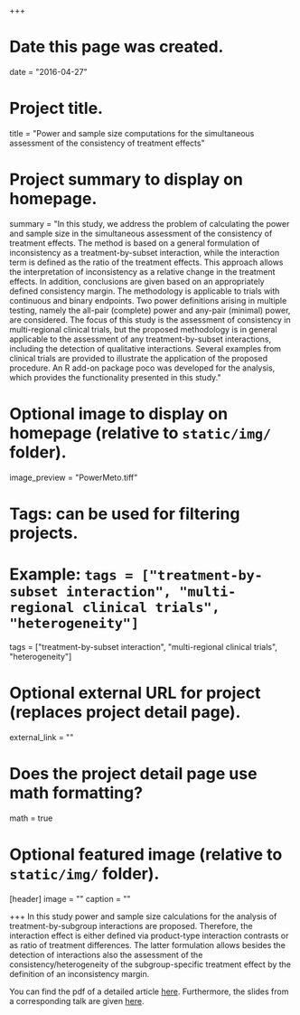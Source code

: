 +++
# Date this page was created.
date = "2016-04-27"

# Project title.
title = "Power and sample size computations for the simultaneous assessment of the consistency of treatment effects"

# Project summary to display on homepage.
summary = "In this study, we address the problem of calculating the power and sample size in the simultaneous assessment of the consistency of treatment effects. The method is based on a general formulation of inconsistency as a treatment-by-subset interaction, while the interaction term is defined as the ratio of the treatment effects. This approach allows the interpretation of inconsistency as a relative change in the treatment effects. In addition, conclusions are given based on an appropriately defined consistency margin. The methodology is applicable to trials with continuous and binary endpoints. Two power definitions arising in multiple testing, namely the all-pair (complete) power and any-pair (minimal) power, are considered. The focus of this study is the assessment of consistency in multi-regional clinical trials, but the proposed methodology is in general applicable to the assessment of any treatment-by-subset interactions, including the detection of qualitative interactions. Several examples from clinical trials are provided to illustrate the application of the proposed procedure. An R add-on package poco was developed for the analysis, which provides the functionality presented in this study."

# Optional image to display on homepage (relative to `static/img/` folder).
image_preview = "PowerMeto.tiff"

# Tags: can be used for filtering projects.
# Example: `tags = ["treatment-by-subset interaction", "multi-regional clinical trials", "heterogeneity"]`
tags = ["treatment-by-subset interaction", "multi-regional clinical trials", "heterogeneity"]

# Optional external URL for project (replaces project detail page).
external_link = ""

# Does the project detail page use math formatting?
math = true

# Optional featured image (relative to `static/img/` folder).
[header]
image = ""
caption = ""

+++
In this study power and sample size calculations for the analysis of treatment-by-subgroup interactions are proposed. Therefore, the interaction effect is either defined via product-type interaction  contrasts or as ratio of treatment differences. The latter formulation allows besides the detection of interactions also the assessment of the consistency/heterogeneity of the subgroup-specific treatment effect by the definition of an inconsistency margin.

You can find the pdf of a detailed article [here](pdf/PowerConsistency_SIM.pdf). Furthermore, the slides from a corresponding talk are given [here](JournalClub_Power.pdf).
